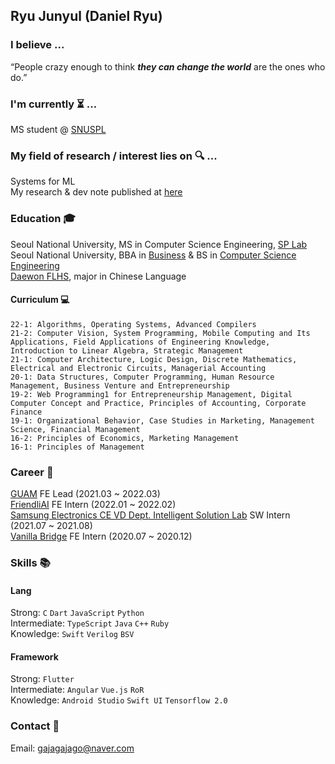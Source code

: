## Ryu Junyul (Daniel Ryu)

### I believe ...
“People crazy enough to think **_they can change the world_** are the ones who do.”

### I'm currently ⏳ ...
MS student @ [SNUSPL](https://spl.snu.ac.kr/) <br/>

### My field of research / interest lies on 🔍 ...
Systems for ML<br/>
My research & dev note published at [here](https://medium.com/@gajagajago)<br/>

### Education 🎓 
Seoul National University, MS in Computer Science Engineering, [SP Lab](https://spl.snu.ac.kr/) <br/>
Seoul National University, BBA in [Business](https://cba.snu.ac.kr/) & BS in [Computer Science Engineering](https://cse.snu.ac.kr/) <br/>
[Daewon FLHS](http://www.dwfl.hs.kr/), major in Chinese Language

#### Curriculum 💻
```
22-1: Algorithms, Operating Systems, Advanced Compilers
21-2: Computer Vision, System Programming, Mobile Computing and Its Applications, Field Applications of Engineering Knowledge, Introduction to Linear Algebra, Strategic Management
21-1: Computer Architecture, Logic Design, Discrete Mathematics, Electrical and Electronic Circuits, Managerial Accounting
20-1: Data Structures, Computer Programming, Human Resource Management, Business Venture and Entrepreneurship
19-2: Web Programming1 for Entrepreneurship Management, Digital Computer Concept and Practice, Principles of Accounting, Corporate Finance
19-1: Organizational Behavior, Case Studies in Marketing, Management Science, Financial Management
16-2: Principles of Economics, Marketing Management
16-1: Principles of Management
```

### Career 🚀
[GUAM](https://play.google.com/store/apps/details?id=com.wafflestudio.guam) FE Lead (2021.03 ~ 2022.03) <br/>
[FriendliAI](https://friendli.ai/) FE Intern (2022.01 ~ 2022.02)<br/>
[Samsung Electronics CE VD Dept. Intelligent Solution Lab](https://www.samsung.com/sec/) SW Intern (2021.07 ~ 2021.08)<br/>
[Vanilla Bridge](https://apps.apple.com/kr/app/%EB%B0%94%EB%8B%90%EB%9D%BC%EB%B8%8C%EB%A6%BF%EC%A7%80/id1219876826) FE Intern (2020.07 ~ 2020.12)<br/>

### Skills 📚
#### Lang<br>
Strong: ```C``` ```Dart``` ```JavaScript``` ```Python``` <br/>
Intermediate: ```TypeScript``` ```Java``` ```C++``` ```Ruby``` <br/>
Knowledge: ```Swift``` ```Verilog``` ```BSV``` <br/>

#### Framework<br>
Strong: ```Flutter``` <br/>
Intermediate: ```Angular``` ```Vue.js``` ```RoR``` <br/>
Knowledge: ```Android Studio``` ```Swift UI``` ```Tensorflow 2.0``` <br/>

### Contact 📧
Email: gajagajago@naver.com
